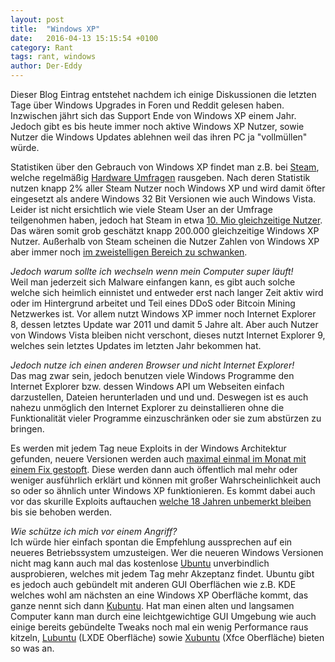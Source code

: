 ```yaml
---
layout: post
title:  "Windows XP"
date:   2016-04-13 15:15:54 +0100
category: Rant
tags: rant, windows
author: Der-Eddy
---
```

Dieser Blog Eintrag entstehet nachdem ich einige Diskussionen die letzten Tage über Windows Upgrades in Foren und Reddit gelesen haben. Inzwischen jährt sich das Support Ende von Windows XP einem Jahr. Jedoch gibt es bis heute immer noch aktive Windows XP Nutzer, sowie Nutzer die Windows Updates ablehnen weil das ihren PC ja "vollmüllen" würde.

Statistiken über den Gebrauch von Windows XP findet man z.B. bei [Steam](http://store.steampowered.com/), welche regelmäßig [Hardware Umfragen](http://store.steampowered.com/hwsurvey/directx/) rausgeben. Nach deren Statistik nutzen knapp 2% aller Steam Nutzer noch Windows XP und wird damit öfter eingesetzt als andere Windows 32 Bit Versionen wie auch Windows Vista. Leider ist nicht ersichtlich wie viele Steam User an der Umfrage teilgenohmen haben, jedoch hat Steam in etwa [10. Mio gleichzeitige Nutzer](http://store.steampowered.com/stats/). Das wären somit grob geschätzt knapp 200.000 gleichzeitige Windows XP Nutzer. Außerhalb von Steam scheinen die Nutzer Zahlen von Windows XP aber immer noch [im zweistelligen Bereich zu schwanken](http://www.heise.de/newsticker/meldung/Windows-XP-immer-noch-dritthaeufigstes-Betriebssystem-3166741.html).

*Jedoch warum sollte ich wechseln wenn mein Computer super läuft!*  
Weil man jederzeit sich Malware einfangen kann, es gibt auch solche welche sich heimlich einnistet und entweder erst nach langer Zeit aktiv wird oder im Hintergrund arbeitet und Teil eines DDoS oder Bitcoin Mining Netzwerkes ist. Vor allem nutzt Windows XP immer noch Internet Explorer 8, dessen letztes Update war 2011 und damit 5 Jahre alt. Aber auch Nutzer von Windows Vista bleiben nicht verschont, dieses nutzt Internet Explorer 9, welches sein letztes Updates im letzten Jahr bekommen hat.

*Jedoch nutze ich einen anderen Browser und nicht Internet Explorer!*  
Das mag zwar sein, jedoch benutzen viele Windows Programme den Internet Explorer bzw. dessen Windows API um Webseiten einfach darzustellen, Dateien herunterladen und und und. Deswegen ist es auch nahezu unmöglich den Internet Explorer zu deinstallieren ohne die Funktionalität vieler Programme einzuschränken oder sie zum abstürzen zu bringen.

Es werden mit jedem Tag neue Exploits in der Windows Architektur gefunden, neuere Versionen werden auch [maximal einmal im Monat mit einem Fix gestopft](https://technet.microsoft.com/de-de/security/bulletin/dn602597.aspx). Diese werden dann auch öffentlich mal mehr oder weniger ausführlich erklärt und können mit großer Wahrscheinlichkeit auch so oder so ähnlich unter Windows XP funktionieren. Es kommt dabei auch vor das skurille Exploits auftauchen [welche 18 Jahren unbemerkt bleiben](http://www.heise.de/security/meldung/Exploit-bringt-Nutzer-aller-Windows-Versionen-in-Gefahr-2457372.html) bis sie behoben werden.

*Wie schütze ich mich vor einem Angriff?*  
Ich würde hier einfach spontan die Empfehlung aussprechen auf ein neueres Betriebssystem umzusteigen. Wer die neueren Windows Versionen nicht mag kann auch mal das kostenlose [Ubuntu](http://www.ubuntu.com/) unverbindlich ausprobieren, welches mit jedem Tag mehr Akzeptanz findet. Ubuntu gibt es jedoch auch gebündelt mit anderen GUI Oberflächen wie z.B. KDE welches wohl am nächsten an eine Windows XP Oberfläche kommt, das ganze nennt sich dann [Kubuntu](https://www.kubuntu.org/). Hat man einen alten und langsamen Computer kann man durch eine leichtgewichtige GUI Umgebung wie auch einige bereits gebündelte Tweaks noch mal ein wenig Performance raus kitzeln, [Lubuntu](http://lubuntu.net/) (LXDE Oberfläche) sowie [Xubuntu](http://xubuntu.org/) (Xfce Oberfläche) bieten so was an.
